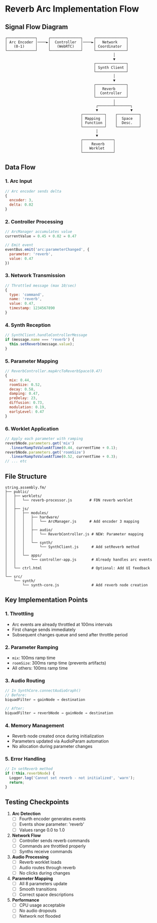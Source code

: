 # Reverb Arc Implementation Flow

## Signal Flow Diagram

```
┌─────────────┐     ┌──────────────┐     ┌──────────────┐
│ Arc Encoder │────►│  Controller  │────►│   Network    │
│   (0-1)     │     │   (WebRTC)   │     │ Coordinator  │
└─────────────┘     └──────────────┘     └──────────────┘
                                                  │
                                                  ▼
                                         ┌──────────────┐
                                         │ Synth Client │
                                         └──────────────┘
                                                  │
                                                  ▼
                                         ┌──────────────┐
                                         │   Reverb     │
                                         │  Controller  │
                                         └──────────────┘
                                                  │
                                          ┌───────┴───────┐
                                          ▼               ▼
                                   ┌──────────┐    ┌──────────┐
                                   │ Mapping  │    │  Space   │
                                   │ Function │    │  Desc.   │
                                   └──────────┘    └──────────┘
                                          │
                                          ▼
                                   ┌──────────────┐
                                   │    Reverb    │
                                   │   Worklet    │
                                   └──────────────┘
```

## Data Flow

### 1. Arc Input
```javascript
// Arc encoder sends delta
{
  encoder: 3,
  delta: 0.02
}
```

### 2. Controller Processing
```javascript
// ArcManager accumulates value
currentValue = 0.45 + 0.02 = 0.47

// Emit event
eventBus.emit('arc:parameterChanged', {
  parameter: 'reverb',
  value: 0.47
})
```

### 3. Network Transmission
```javascript
// Throttled message (max 10/sec)
{
  type: 'command',
  name: 'reverb',
  value: 0.47,
  timestamp: 1234567890
}
```

### 4. Synth Reception
```javascript
// SynthClient.handleControllerMessage
if (message.name === 'reverb') {
  this.setReverb(message.value);
}
```

### 5. Parameter Mapping
```javascript
// ReverbController.mapArcToReverbSpace(0.47)
{
  mix: 0.44,
  roomSize: 0.52,
  decay: 0.58,
  damping: 0.47,
  preDelay: 23,
  diffusion: 0.73,
  modulation: 0.19,
  earlyLevel: 0.47
}
```

### 6. Worklet Application
```javascript
// Apply each parameter with ramping
reverbNode.parameters.get('mix')
  .linearRampToValueAtTime(0.44, currentTime + 0.1);
reverbNode.parameters.get('roomSize')
  .linearRampToValueAtTime(0.52, currentTime + 0.3);
// ... etc
```

## File Structure

```
string.assembly.fm/
├── public/
│   ├── worklets/
│   │   └── reverb-processor.js        # FDN reverb worklet
│   │
│   ├── js/
│   │   ├── modules/
│   │   │   ├── hardware/
│   │   │   │   └── ArcManager.js      # Add encoder 3 mapping
│   │   │   │
│   │   │   ├── audio/
│   │   │   │   └── ReverbController.js # NEW: Parameter mapping
│   │   │   │
│   │   │   └── synth/
│   │   │       └── SynthClient.js      # Add setReverb method
│   │   │
│   │   └── apps/
│   │       └── controller-app.js       # Already handles arc events
│   │
│   └── ctrl.html                       # Optional: Add UI feedback
│
└── src/
    └── synth/
        └── synth-core.js               # Add reverb node creation
```

## Key Implementation Points

### 1. Throttling
- Arc events are already throttled at 100ms intervals
- First change sends immediately
- Subsequent changes queue and send after throttle period

### 2. Parameter Ramping
- `mix`: 100ms ramp time
- `roomSize`: 300ms ramp time (prevents artifacts)
- All others: 100ms ramp time

### 3. Audio Routing
```javascript
// In SynthCore.connectAudioGraph()
// Before:
biquadFilter → gainNode → destination

// After:
biquadFilter → reverbNode → gainNode → destination
```

### 4. Memory Management
- Reverb node created once during initialization
- Parameters updated via AudioParam automation
- No allocation during parameter changes

### 5. Error Handling
```javascript
// In setReverb method
if (!this.reverbNode) {
  Logger.log('Cannot set reverb - not initialized', 'warn');
  return;
}
```

## Testing Checkpoints

1. **Arc Detection**
   - [ ] Fourth encoder generates events
   - [ ] Events show parameter: 'reverb'
   - [ ] Values range 0.0 to 1.0

2. **Network Flow**
   - [ ] Controller sends reverb commands
   - [ ] Commands are throttled properly
   - [ ] Synths receive commands

3. **Audio Processing**
   - [ ] Reverb worklet loads
   - [ ] Audio routes through reverb
   - [ ] No clicks during changes

4. **Parameter Mapping**
   - [ ] All 8 parameters update
   - [ ] Smooth transitions
   - [ ] Correct space descriptions

5. **Performance**
   - [ ] CPU usage acceptable
   - [ ] No audio dropouts
   - [ ] Network not flooded